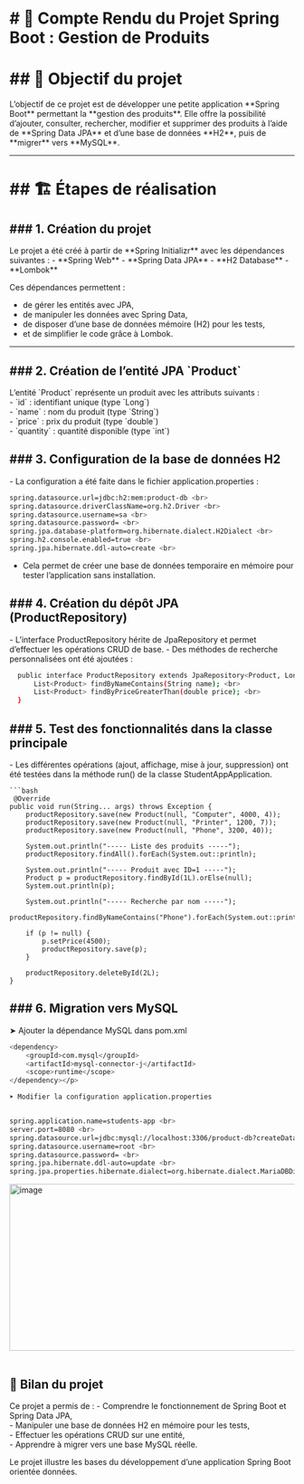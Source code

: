 <h1># 🧾 Compte Rendu du Projet Spring Boot : Gestion de Produits</h1>

<h1>## 🎯 Objectif du projet</h1>
L’objectif de ce projet est de développer une petite application **Spring Boot** permettant la **gestion des produits**.  
Elle offre la possibilité d’ajouter, consulter, rechercher, modifier et supprimer des produits à l’aide de **Spring Data JPA** et d’une base de données **H2**, puis de **migrer** vers **MySQL**.

---

<h1>## 🏗️ Étapes de réalisation</h1>

<h2>### 1. Création du projet</h2>
Le projet a été créé à partir de **Spring Initializr** avec les dépendances suivantes :
- **Spring Web**
- **Spring Data JPA**
- **H2 Database**
- **Lombok**

Ces dépendances permettent :
- de gérer les entités avec JPA,
- de manipuler les données avec Spring Data,
- de disposer d’une base de données mémoire (H2) pour les tests,
- et de simplifier le code grâce à Lombok.

---

<h2>### 2. Création de l’entité JPA `Product`</h2>
L’entité `Product` représente un produit avec les attributs suivants : <br>
- `id` : identifiant unique (type `Long`) <br>
- `name` : nom du produit (type `String`) <br>
- `price` : prix du produit (type `double`) <br>
- `quantity` : quantité disponible (type `int`)

<h2>### 3. Configuration de la base de données H2</h2>
- La configuration a été faite dans le fichier application.properties :  <br>

```bash
spring.datasource.url=jdbc:h2:mem:product-db <br>
spring.datasource.driverClassName=org.h2.Driver <br>
spring.datasource.username=sa <br>
spring.datasource.password= <br>
spring.jpa.database-platform=org.hibernate.dialect.H2Dialect <br>
spring.h2.console.enabled=true <br>
spring.jpa.hibernate.ddl-auto=create <br>
```

- Cela permet de créer une base de données temporaire en mémoire pour tester l’application sans installation.

<h2>### 4. Création du dépôt JPA (ProductRepository)</h2>
- L’interface ProductRepository hérite de JpaRepository et permet d’effectuer les opérations CRUD de base.
- Des méthodes de recherche personnalisées ont été ajoutées : 

```bash
  public interface ProductRepository extends JpaRepository<Product, Long> {  <br>
      List<Product> findByNameContains(String name); <br>
      List<Product> findByPriceGreaterThan(double price); <br>
  }
```

<h2>### 5. Test des fonctionnalités dans la classe principale</h2>
- Les différentes opérations (ajout, affichage, mise à jour, suppression) ont été testées dans la méthode run() de la classe StudentAppApplication.

    ```bash 
     @Override
    public void run(String... args) throws Exception {
        productRepository.save(new Product(null, "Computer", 4000, 4));
        productRepository.save(new Product(null, "Printer", 1200, 7));
        productRepository.save(new Product(null, "Phone", 3200, 40));
    
        System.out.println("----- Liste des produits -----");
        productRepository.findAll().forEach(System.out::println);
    
        System.out.println("----- Produit avec ID=1 -----");
        Product p = productRepository.findById(1L).orElse(null);
        System.out.println(p);
    
        System.out.println("----- Recherche par nom -----");
        productRepository.findByNameContains("Phone").forEach(System.out::println);
    
        if (p != null) {
            p.setPrice(4500);
            productRepository.save(p);
        }
    
        productRepository.deleteById(2L);
    }

<h2>### 6. Migration vers MySQL</h2>
➤ Ajouter la dépendance MySQL dans pom.xml

```bash
<dependency>
    <groupId>com.mysql</groupId>
    <artifactId>mysql-connector-j</artifactId>
    <scope>runtime</scope>
</dependency></p>

➤ Modifier la configuration application.properties


spring.application.name=students-app <br>
server.port=8080 <br>
spring.datasource.url=jdbc:mysql://localhost:3306/product-db?createDatabaseIfNotExist=true <br>
spring.datasource.username=root <br>
spring.datasource.password= <br>
spring.jpa.hibernate.ddl-auto=update <br>
spring.jpa.properties.hibernate.dialect=org.hibernate.dialect.MariaDBDialect <br> <br>
```
<img width="547" height="295" alt="image" src="https://github.com/user-attachments/assets/39fadd03-558d-4527-ba1b-ea6dd9d817f8" /> <br><br>




<h2>🧠 Bilan du projet</h2>
Ce projet a permis de :
- Comprendre le fonctionnement de Spring Boot et Spring Data JPA, <br>
- Manipuler une base de données H2 en mémoire pour les tests, <br>
- Effectuer les opérations CRUD sur une entité, <br>
- Apprendre à migrer vers une base MySQL réelle. <br>

Le projet illustre les bases du développement d’une application Spring Boot orientée données. 



